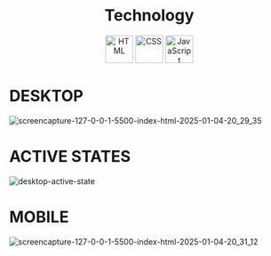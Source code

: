 

<h1 align="center">Technology</h1>
<div align="center">
  <img src="https://cdn.jsdelivr.net/gh/devicons/devicon/icons/html5/html5-original.svg" alt="HTML" width="50" height="50"/>
  <img src="https://cdn.jsdelivr.net/gh/devicons/devicon/icons/css3/css3-original.svg" alt="CSS" width="50" height="50"/>
  <img src="https://cdn.jsdelivr.net/gh/devicons/devicon/icons/javascript/javascript-original.svg" alt="JavaScript" width="50" height="50"/>
</div>





# DESKTOP


![screencapture-127-0-0-1-5500-index-html-2025-01-04-20_29_35](https://github.com/user-attachments/assets/717f8bcb-3459-4014-83de-ec058bdb5566)



# ACTIVE STATES

![desktop-active-state](https://github.com/user-attachments/assets/d325e2e7-8895-4dde-a049-18ad12c36484)



# MOBILE




![screencapture-127-0-0-1-5500-index-html-2025-01-04-20_31_12](https://github.com/user-attachments/assets/20188ef1-9454-4106-b4cc-652f59248521)




